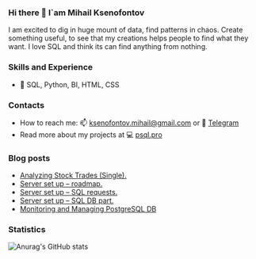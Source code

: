 ### Hi there 👋 I`am Mihail Ksenofontov
I am excited to dig in huge mount of data, find patterns in chaos. Create something useful, to see that my creations helps people to find what they want. 
I love SQL and think its can find anything from nothing.

### Skills and Experience
* 💼 SQL, Python, BI, HTML, CSS

### Contacts
* How to reach me: 📫 ksenofontov.mihail@gmail.com or 💬 [Telegram](https://t.me/psqlpro)
* Read more about my projects at 💻 [psql.pro](https://www.psql.pro)

### Blog posts
<!-- BLOG-POST-LIST:START -->
- [Analyzing Stock Trades &lpar;Single&rpar;.](https://psql.pro/analyzing-stock-trades-single/)
- [Server set up – roadmap.](https://psql.pro/server-set-up-roadmap/)
- [Server set up – SQL requests.](https://psql.pro/server-set-up-sql-requests/)
- [Server set up – SQL DB part.](https://psql.pro/server-set-up-sql-part/)
- [Monitoring and Managing PostgreSQL DB](https://psql.pro/monitoring-and-managing-postgresql-db/)
<!-- BLOG-POST-LIST:END -->

### Statistics

![Anurag's GitHub stats](https://github-readme-stats.vercel.app/api?username=KsenoLv&show_icons=true&theme=transparent)
